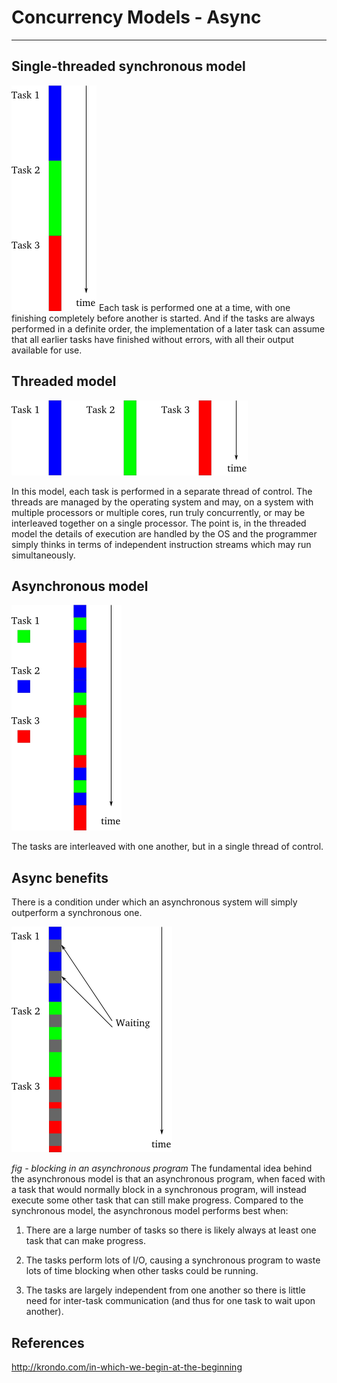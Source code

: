 # Concurrency Models - Async

---

## Single-threaded synchronous model

![image](media/Concurrency-Models-Async-image1.png)
Each task is performed one at a time, with one finishing completely before another is started. And if the tasks are always performed in a definite order, the implementation of a later task can assume that all earlier tasks have finished without errors, with all their output available for use.

## Threaded model

![image](media/Concurrency-Models-Async-image2.png)

In this model, each task is performed in a separate thread of control. The threads are managed by the operating system and may, on a system with multiple processors or multiple cores, run truly concurrently, or may be interleaved together on a single processor. The point is, in the threaded model the details of execution are handled by the OS and the programmer simply thinks in terms of independent instruction streams which may run simultaneously.

## Asynchronous model

![image](media/Concurrency-Models-Async-image3.png)

The tasks are interleaved with one another, but in a single thread of control.

## Async benefits

There is a condition under which an asynchronous system will simply outperform a synchronous one.

![image](media/Concurrency-Models-Async-image4.png)

*fig - blocking in an asynchronous program*
The fundamental idea behind the asynchronous model is that an asynchronous program, when faced with a task that would normally block in a synchronous program, will instead execute some other task that can still make progress.
Compared to the synchronous model, the asynchronous model performs best when:

1. There are a large number of tasks so there is likely always at least one task that can make progress.

2. The tasks perform lots of I/O, causing a synchronous program to waste lots of time blocking when other tasks could be running.

3. The tasks are largely independent from one another so there is little need for inter-task communication (and thus for one task to wait upon another).

## References

<http://krondo.com/in-which-we-begin-at-the-beginning>
